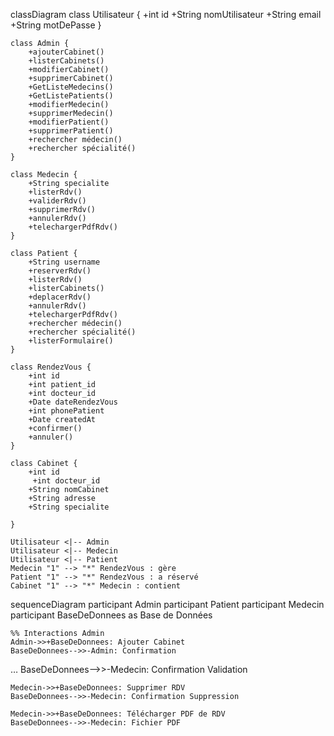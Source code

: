 classDiagram
    class Utilisateur {
        +int id
        +String nomUtilisateur
        +String email
        +String motDePasse
    }

    class Admin {
        +ajouterCabinet()
        +listerCabinets()
        +modifierCabinet()
        +supprimerCabinet()
        +GetListeMedecins()
        +GetListePatients()
        +modifierMedecin()
        +supprimerMedecin()
        +modifierPatient()
        +supprimerPatient()
        +rechercher médecin()
        +rechercher spécialité()
    }

    class Medecin {
        +String specialite
        +listerRdv()
        +validerRdv()
        +supprimerRdv()
        +annulerRdv()
        +telechargerPdfRdv()
    }

    class Patient {
        +String username
        +reserverRdv()
        +listerRdv()
        +listerCabinets()
        +deplacerRdv()
        +annulerRdv()
        +telechargerPdfRdv()
        +rechercher médecin()
        +rechercher spécialité()
        +listerFormulaire()
    }

    class RendezVous {
        +int id
        +int patient_id
        +int docteur_id
        +Date dateRendezVous
        +int phonePatient
        +Date createdAt
        +confirmer()
        +annuler()
    }

    class Cabinet {
        +int id
         +int docteur_id
        +String nomCabinet
        +String adresse
        +String specialite
        
    }

    Utilisateur <|-- Admin
    Utilisateur <|-- Medecin
    Utilisateur <|-- Patient
    Medecin "1" --> "*" RendezVous : gère
    Patient "1" --> "*" RendezVous : a réservé
    Cabinet "1" --> "*" Medecin : contient




sequenceDiagram
    participant Admin
    participant Patient
    participant Medecin
    participant BaseDeDonnees as Base de Données

    %% Interactions Admin
    Admin->>+BaseDeDonnees: Ajouter Cabinet
    BaseDeDonnees-->>-Admin: Confirmation

…    BaseDeDonnees-->>-Medecin: Confirmation Validation

    Medecin->>+BaseDeDonnees: Supprimer RDV
    BaseDeDonnees-->>-Medecin: Confirmation Suppression

    Medecin->>+BaseDeDonnees: Télécharger PDF de RDV
    BaseDeDonnees-->>-Medecin: Fichier PDF
